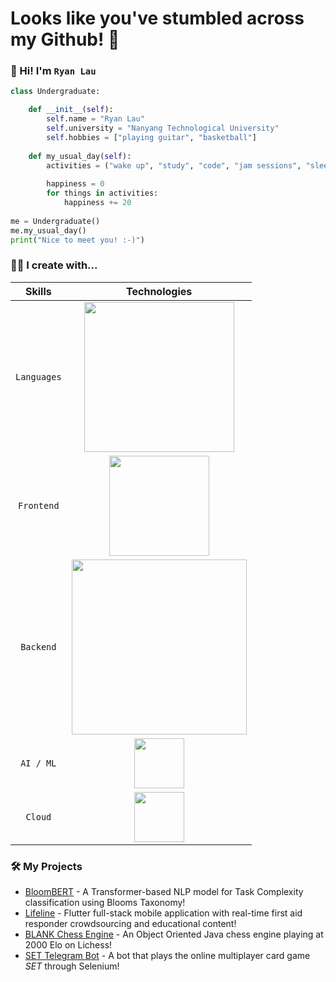 # Looks like you've stumbled across my Github! :eyes:

### 👋 Hi! I'm `Ryan Lau`

```python
class Undergraduate:

    def __init__(self):
        self.name = "Ryan Lau"
        self.university = "Nanyang Technological University"
        self.hobbies = ["playing guitar", "basketball"]
    
    def my_usual_day(self):
        activities = ("wake up", "study", "code", "jam sessions", "sleep")
        
        happiness = 0
        for things in activities:
            happiness += 20
          
me = Undergraduate()
me.my_usual_day()
print("Nice to meet you! :-)")
```

### 👨‍💻 I create with...
|   Skills    |                                                       Technologies                                                       |
|:-----------:|:------------------------------------------------------------------------------------------------------------------------:|
| `Languages` |                     <img width="240px" src="https://skillicons.dev/icons?i=java,python,c,cpp,js,dart" />                 |
| `Frontend`  |                       <img width="160px" src="https://skillicons.dev/icons?i=react,flutter,html,css" />                  |
|  `Backend`  | <img width="280px" src="https://skillicons.dev/icons?i=git,github,docker,fastapi,selenium,firebase,sqlite" />            |
|  `AI / ML`  |                           <img width="80px" src="https://skillicons.dev/icons?i=pytorch,tensorflow" />                   |
|   `Cloud`   |                           <img width="80px" src="https://skillicons.dev/icons?i=gcp,heroku" />                           |


### 🛠️ My Projects
* [BloomBERT](https://github.com/RyanLauQF/BloomBERT) - A Transformer-based NLP model for Task Complexity classification using Blooms Taxonomy!
* [Lifeline](https://github.com/ackselz/Lifeline) - Flutter full-stack mobile application with real-time first aid responder crowdsourcing and educational content!
* [BLANK Chess Engine](https://github.com/RyanLauQF/BLANK-Chess) - An Object Oriented Java chess engine playing at 2000 Elo on Lichess!
* [SET Telegram Bot](https://github.com/RyanLauQF/set-with-friends-bot) - A bot that plays the online multiplayer card game _SET_ through Selenium!
